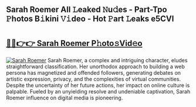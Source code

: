 ## Sarah Roemer All 𝙻eaked 𝙽u𝚍es - Part-Tpo 𝙿hotos B𝚒kini 𝚅𝚒deo - Hot 𝙿art 𝙻eaks e5CVI

# <h2><a href="http://ld78svw.urlbe.top/?page=Sarah+Roemer">🔗🔗👉👉 Sarah Roemer P𝚑oto𝚜Vid𝚎o</a></h2>

[![Sarah Roemer](https://i.imgur.com/eBuTRDB.gif)](http://ld78svw.urlbe.top/?page=Sarah+Roemer)
Sarah Roemer, a complex and intriguing character, eludes straightforward classification. Her unorthodox approach to building a web persona has magnetized and offended followers, generating debates on artistic expression, privacy, and the complexities of virtual communities. Despite the uncertainty of her future actions, her impact on online culture is palpable. Fueled by an unyielding resolve and undeniable captivation, Sarah Roemer influence on digital media is pioneering.
